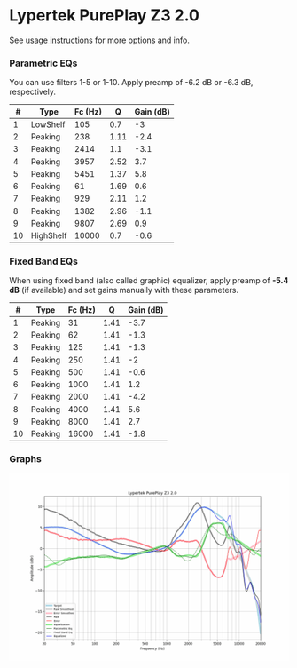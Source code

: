 # Lypertek PurePlay Z3 2.0
See [usage instructions](https://github.com/jaakkopasanen/AutoEq#usage) for more options and info.

### Parametric EQs
You can use filters 1-5 or 1-10. Apply preamp of -6.2 dB or -6.3 dB, respectively.

|   # | Type      |   Fc (Hz) |    Q |   Gain (dB) |
|-----|-----------|-----------|------|-------------|
|   1 | LowShelf  |       105 | 0.7  |        -3   |
|   2 | Peaking   |       238 | 1.11 |        -2.4 |
|   3 | Peaking   |      2414 | 1.1  |        -3.1 |
|   4 | Peaking   |      3957 | 2.52 |         3.7 |
|   5 | Peaking   |      5451 | 1.37 |         5.8 |
|   6 | Peaking   |        61 | 1.69 |         0.6 |
|   7 | Peaking   |       929 | 2.11 |         1.2 |
|   8 | Peaking   |      1382 | 2.96 |        -1.1 |
|   9 | Peaking   |      9807 | 2.69 |         0.9 |
|  10 | HighShelf |     10000 | 0.7  |        -0.6 |

### Fixed Band EQs
When using fixed band (also called graphic) equalizer, apply preamp of **-5.4 dB** (if available) and set gains manually with these parameters.

|   # | Type    |   Fc (Hz) |    Q |   Gain (dB) |
|-----|---------|-----------|------|-------------|
|   1 | Peaking |        31 | 1.41 |        -3.7 |
|   2 | Peaking |        62 | 1.41 |        -1.3 |
|   3 | Peaking |       125 | 1.41 |        -1.3 |
|   4 | Peaking |       250 | 1.41 |        -2   |
|   5 | Peaking |       500 | 1.41 |        -0.6 |
|   6 | Peaking |      1000 | 1.41 |         1.2 |
|   7 | Peaking |      2000 | 1.41 |        -4.2 |
|   8 | Peaking |      4000 | 1.41 |         5.6 |
|   9 | Peaking |      8000 | 1.41 |         2.7 |
|  10 | Peaking |     16000 | 1.41 |        -1.8 |

### Graphs
![](./Lypertek%20PurePlay%20Z3%202.0.png)
